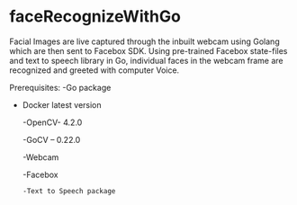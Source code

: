 # faceRecognizeWithGo
Facial Images are live captured through the inbuilt webcam using Golang which are then sent to Facebox SDK. Using pre-trained Facebox state-files and text to speech library in Go, individual faces in the webcam frame are recognized and greeted with computer Voice. 

Prerequisites:
-Go package

- Docker latest version

  -OpenCV- 4.2.0
  
   -GoCV – 0.22.0
   
    -Webcam
    
     -Facebox
     
      -Text to Speech package
